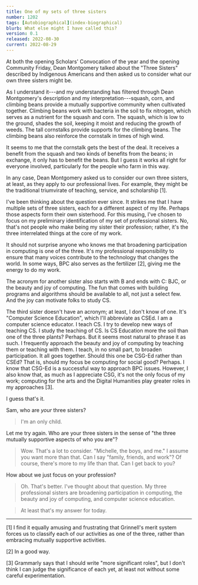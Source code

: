 ```yaml
---
title: One of my sets of three sisters
number: 1202
tags: [Autobiographical](index-biographical)
blurb: What else might I have called this?
version: 0.1
released: 2022-08-30
current: 2022-08-29
---
```

At both the opening Scholars' Convocation of the year and the opening
Community Friday, Dean Montgomery talked about the "Three Sisters"
described by Indigenous Americans and then asked us to consider
what our own three sisters might be.

As I understand it---and my understanding has filtered through Dean
Montgomery's description and my interpretation---squash, corn, and
climbing beans provide a mutually supportive community when cultivated
together.  Climbing beans work with bacteria in the soil to fix
nitrogen, which serves as a nutrient for the squash and corn.  The
squash, which is low to the ground, shades the soil, keeping it
moist and reducing the growth of weeds.  The tall cornstalks provide
supports for the climbing beans.  The climbing beans also reinforce
the cornstalk in times of high wind.

It seems to me that the cornstalk gets the best of the deal.  It receives
a benefit from the squash and two kinds of benefits from the beans; in 
exchange, it only has to benefit the beans.  But I guess it works all right
for everyone involved, particularly for the people who farm in this way.

In any case, Dean Montgomery asked us to consider our own three sisters,
at least, as they apply to our professional lives.  For example, they might
be the traditional triumvirate of teaching, service, and scholarship [1].

I've been thinking about the question ever since.  It strikes me
that I have multiple sets of three sisters, each for a different
aspect of my life.  Perhaps those aspects form their own sisterhood.
For this musing, I've chosen to focus on my preliminary identification
of my set of professional sisters.  No, that's not people who make
being my sister their profession; rather, it's the three interrelated
things at the core of my work.

It should not surprise anyone who knows me that broadening participation
in computing is one of the three.  It's my professional responsibility
to ensure that many voices contribute to the technology that changes
the world.  In some ways, BPC also serves as the fertilizer [2], giving
me the energy to do my work.

The acronym for another sister also starts with B and ends with C: BJC,
or the beauty and joy of computing.  The fun that comes with building
programs and algorithms should be available to all, not just a select
few.  And the joy can motivate folks to study CS.

The third sister doesn't have an acronym; at least, I don't know
of one.  It's "Computer Science Education", which I'll abbreviate
as CSEd.  I am a computer science educator.  I teach CS.  I try to
develop new ways of teaching CS.  I study the teaching of CS.  Is
CS Education more the soil than one of the three plants?  Perhaps.
But it seems most natural to phrase it as such.  I frequently
approach the beauty and joy of computing by teaching them or teaching
with them.  I teach, in no small part, to broaden participation.
It all goes together.  Should this one be CSG-Ed rather than CSEd?
That is, should my focus be computing for social good?  Perhaps.
I know that CSG-Ed is a successful way to approach BPC issues.
However, I also know that, as much as I appreciate CSG, it's not
the only focus of my work; computing for the arts and the Digital
Humanities play greater roles in my approaches [3].

I guess that's it.  

Sam, who are _your_ three sisters?

> I'm an only child.

Let me try again.  Who are your three sisters in the sense of "the three
mutually supportive aspects of who you are"?

> Wow.  That's a lot to consider.  "Michelle, the boys, and me."
I assume you want more than that.  Can I say "family, friends, and
work"?  Of course, there's more to my life than that.  Can I get
back to you?

How about we just focus on your profession?

> Oh.  That's better.  I've thought about that question.  My three professional
sisters are broadening participation in computing, the beauty and joy of computing,
and computer science education.  

> At least that's my answer for today.

---

[1] I find it equally amusing and frustrating that Grinnell's merit system
forces us to classify each of our activities as one of the three, rather than
embracing mutually supportive activities.

[2] In a good way.

[3] Grammarly says that I should write "more significant roles", but I don't
think I can judge the significance of each yet, at least not without some
careful experimentation.
